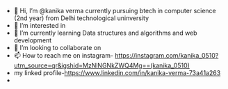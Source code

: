 - 👋 Hi, I’m @kanika verma currently pursuing btech in computer science (2nd year) from Delhi technological uninversity
- 👀 I’m interested in 
- 🌱 I’m currently learning Data structures and algorithms and web development
- 💞️ I’m looking to collaborate on 
- 📫 How to reach me on instagram- https://instagram.com/kanika_0510?utm_source=qr&igshid=MzNlNGNkZWQ4Mg==(kanika_0510)
-  my linked profile-https://www.linkedin.com/in/kanika-verma-73a41a263
-  

<!---
positivekavy/positivekavy is a ✨ special ✨ repository because its `README.md` (this file) appears on your GitHub profile.
You can click the Preview link to take a look at your changes.
--->
